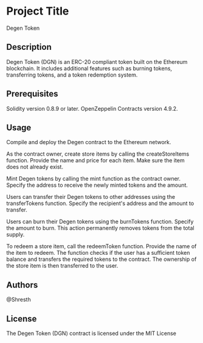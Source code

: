 # Project Title

Degen Token

## Description

Degen Token (DGN) is an ERC-20 compliant token built on the Ethereum blockchain. It includes additional features such as burning tokens, transferring tokens, and a token redemption system.


## Prerequisites
Solidity version 0.8.9 or later.
OpenZeppelin Contracts version 4.9.2.

## Usage
Compile and deploy the Degen contract to the Ethereum network.

As the contract owner, create store items by calling the createStoreItems function. Provide the name and price for each item. Make sure the item does not already exist.

Mint Degen tokens by calling the mint function as the contract owner. Specify the address to receive the newly minted tokens and the amount.

Users can transfer their Degen tokens to other addresses using the transferTokens function. Specify the recipient's address and the amount to transfer.

Users can burn their Degen tokens using the burnTokens function. Specify the amount to burn. This action permanently removes tokens from the total supply.

To redeem a store item, call the redeemToken function. Provide the name of the item to redeem. The function checks if the user has a sufficient token balance and transfers the required tokens to the contract. The ownership of the store item is then transferred to the user.


## Authors

@Shresth



## License

The Degen Token (DGN) contract is licensed under the MIT License
